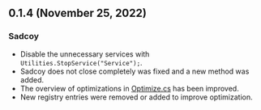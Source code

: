 ## 0.1.4 (November 25, 2022)

### Sadcoy

* Disable the unnecessary services with `Utilities.StopService("Service");`.
* Sadcoy does not close completely was fixed and a new method was added.
* The overview of optimizations in [Optimize.cs](https://github.com/Jisll/Sadcoy/blob/main/Sadcoy/Optimize.cs) has been improved.
* New registry entries were removed or added to improve optimization.
